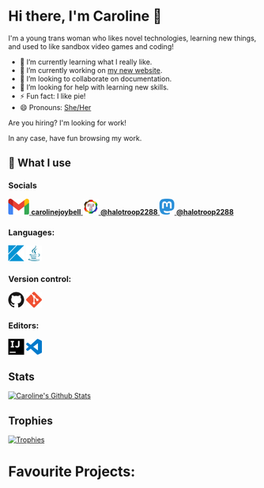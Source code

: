 # Hi there, I'm Caroline 👋

I'm a young trans woman who likes novel technologies, learning new things, and used to like sandbox video games and coding!

- 🌱 I’m currently learning what I really like.
- 🔭 I’m currently working on [my new website](https://github.com/halotroop2288/halotroop.github.io).
- 👯 I’m looking to collaborate on documentation.
- 🤔 I’m looking for help with learning new skills.
- ⚡ Fun fact: I like pie!
- 😄 Pronouns: [She/Her](https://en.pronouns.page/@halotroop2288)

Are you hiring? I'm looking for work!

In any case, have fun browsing my work.

## 🌠 What I use

### Socials

<a href="mailto://carolinejoybell@gmail.com" title="Gmail">
    <img height="32" src="/assets/gmail.svg">
    <b>carolinejoybell</b>
</a>
<a href="https://tech.lgbt" title="Tech.LGBT">
    <img height="32" src="/assets/tech.lgbt.png">
    <b>@halotroop2288</b>
</a>
<a href="https://meow.social" title="Meow.Social">
    <img height="32" src="/assets/mastodon.svg">
    <b>@halotroop2288</b>
</a>

### Languages:

<a href="https://kotlinlang.org" title="Kotlin"><img height="32" src="/assets/kotlin.svg"></a>
<a href="https://adoptium.net/" title="Java"><img height="32" src="/assets/java.svg"></a>

### Version control:

<a href="https://github.com" title="GitHub"><img height="32" src="/assets/github.svg"></a>
<a href="https://git-scm.com" title="Git"><img height="32" src="/assets/git.svg"></a>

### Editors:

<a href="https://www.jetbrains.com/idea/" title="IntelliJ Idea Community Edition"><img height="32" src="/assets/intellijidea.svg"></a>
<a href="https://code.visualstudio.com/" title="Visual Studio Code"><img height="32" src="/assets/visualstudiocode.svg"></a>

## Stats

[![Caroline's Github Stats](https://github-readme-stats.vercel.app/api?username=halotroop2288)](https://github.com/halotroop2288)
<!--- Removed Language stats because they were inaccurate --->

## Trophies

[![Trophies](https://github-profile-trophy.vercel.app/?username=halotroop2288&theme=onedark)](https://github.com/ryo-ma/github-profile-trophy)

# Favourite Projects:
